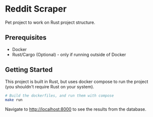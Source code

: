 # Reddit Scraper

Pet project to work on Rust project structure.

## Prerequisites

- Docker
- Rust/Cargo (Optional) - only if running outside of Docker

## Getting Started

This project is built in Rust, but uses docker compose to run the project (you shouldn't require Rust on your system).

```sh
# Build the dockerfiles, and run them with compose
make run
```

Navigate to [http://localhost:8000](http://localhost:8000) to see the results from the database.
